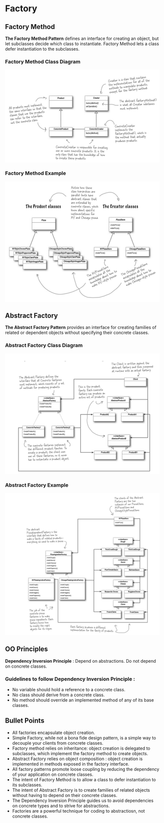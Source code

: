 # Factory

## Factory Method
**The Factory Method Pattern** defines an interface for creating an object, but let subclasses decide which class to instantiate. Factory Method lets a class defer instantiation to the subclasses.

### Factory Method Class Diagram
![Factory Method : Class Diagram](/4_Factory/FactoryMethodClassDiagram.PNG "Factory Method : Class Diagram")

### Factory Method Example
![Factory Method : Example](/4_Factory/FactoryMethodExample.PNG "Factory Method : Example")

## Abstract Factory
**The Abstract Factory Pattern** provides an interface for creating families of related or dependent objects without specifying their concrete classes.

### Abstract Factory Class Diagram
![Abstract Factory : Class Diagram](/4_Factory/AbstractFactoryClassDiagram.PNG "Abstract Factory : Class Diagram")

### Abstract Factory Example
![Abstract Factory : Example](/4_Factory/AbstractFactoryExample.PNG "Abstract Factory : Example")

## OO Principles
**Dependency Inversion Principle** : Depend on abstractions. Do not depend on concrete classes.

### Guidelines to follow Dependency Inversion Principle :
* No variable should hold a reference to a concrete class.
* No class should derive from a concrete class.
* No method should override an implemented method of any of its base classes.

## Bullet Points
* All factories encapsulate object creation.
* Simple Factory, while not a bona fide design pattern, is a simple way to decouple your clients from concrete classes.
* Factory method relies on inheritance: object creation is delegated to subclasses, which implement the factory method to create objects.
* Abstract Factory relies on object composition : object creation is implemented in methods exposed in the factory interface.
* All factory patterns promote loose coupling by reducing the dependency of your application on concrete classes.
* The intent of Factory Method is to allow a class to defer instantiation to its subclasses.
* The intent of Abstract Factory is to create families of related objects without having to depend on their concrete classes.
* The Dependency Inversion Principle guides us to avoid dependencies on concrete types and to strive for abstractions.
* Factories are a powerful technique for coding to abstractiosn, not concrete classes.
